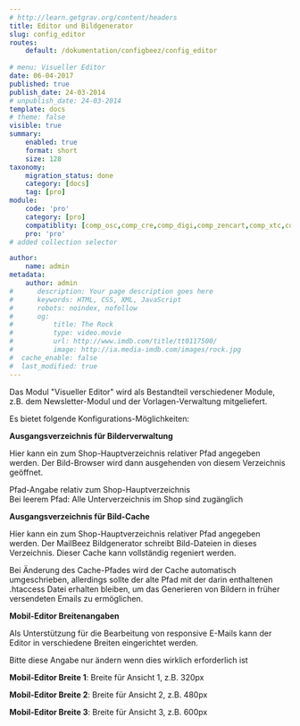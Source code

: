 ```yaml
---
# http://learn.getgrav.org/content/headers
title: Editor und Bildgenerator
slug: config_editor
routes:
    default: /dokumentation/configbeez/config_editor
    
# menu: Visueller Editor
date: 06-04-2017
published: true
publish_date: 24-03-2014
# unpublish_date: 24-03-2014
template: docs
# theme: false
visible: true
summary:
    enabled: true
    format: short
    size: 128
taxonomy:
    migration_status: done
    category: [docs]
    tag: [pro]
module:
    code: 'pro'
    category: [pro]
    compatiblity: [comp_osc,comp_cre,comp_digi,comp_zencart,comp_xtc,comp_xtcm2,comp_gambio,comp_saas]   
    pro: 'pro'       
# added collection selector

author:
    name: admin
metadata:
    author: admin
#      description: Your page description goes here
#      keywords: HTML, CSS, XML, JavaScript
#      robots: noindex, nofollow
#      og:
#          title: The Rock
#          type: video.movie
#          url: http://www.imdb.com/title/tt0117500/
#          image: http://ia.media-imdb.com/images/rock.jpg
#  cache_enable: false
#  last_modified: true
---
```


Das Modul "Visueller Editor" wird als Bestandteil verschiedener Module, z.B. dem Newsletter-Modul und der Vorlagen-Verwaltung mitgeliefert.

Es bietet folgende Konfigurations-Möglichkeiten:


**Ausgangsverzeichnis für Bilderverwaltung**

Hier kann ein zum Shop-Hauptverzeichnis relativer Pfad angegeben werden. Der Bild-Browser wird dann ausgehenden von diesem Verzeichnis geöffnet.

Pfad-Angabe relativ zum Shop-Hauptverzeichnis  
 Bei leerem Pfad: Alle Unterverzeichnis im Shop sind zugänglich


**Ausgangsverzeichnis für Bild-Cache**

Hier kann ein zum Shop-Hauptverzeichnis relativer Pfad angegeben werden. Der MailBeez Bildgenerator schreibt Bild-Dateien in dieses Verzeichnis. Dieser Cache kann vollständig regeniert werden.
 
Bei Änderung des Cache-Pfades wird der Cache automatisch umgeschrieben, allerdings sollte der alte Pfad mit der darin enthaltenen .htaccess Datei erhalten bleiben, um das Generieren von Bildern in früher versendeten Emails zu ermöglichen.


**Mobil-Editor Breitenangaben**

Als Unterstützung für die Bearbeitung von responsive E-Mails kann der Editor in verschiedene Breiten eingerichtet werden.

Bitte diese Angabe nur ändern wenn dies wirklich erforderlich ist

**Mobil-Editor Breite 1**: Breite für Ansicht 1, z.B. 320px

**Mobil-Editor Breite 2**: Breite für Ansicht 2, z.B. 480px

**Mobil-Editor Breite 3**: Breite für Ansicht 3, z.B. 600px